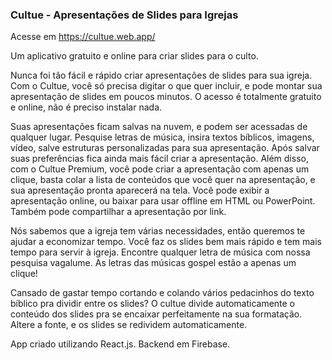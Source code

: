 ### Cultue - Apresentações de Slides para Igrejas

Acesse em https://cultue.web.app/

Um aplicativo gratuito e online para criar slides para o culto. 

Nunca foi tão fácil e rápido criar apresentações de slides para sua igreja. Com o Cultue, você só precisa digitar o que quer incluir, e pode montar sua apresentação de slides em poucos minutos. O acesso é totalmente gratuito e online, não é preciso instalar nada. 

Suas apresentações ficam salvas na nuvem, e podem ser acessadas de qualquer lugar. Pesquise letras de música, insira textos bíblicos, imagens, vídeo, salve estruturas personalizadas para sua apresentação. Após salvar suas preferências fica ainda mais fácil criar a apresentação. Além disso, com o Cultue Premium, você pode criar a apresentação com apenas um clique, basta colar a lista de conteúdos que você quer na apresentação, e sua apresentação pronta aparecerá na tela. Você pode exibir a apresentação online, ou baixar para usar offline em HTML ou PowerPoint. Também pode compartilhar a apresentação por link. 

Nós sabemos que a igreja tem várias necessidades, então queremos te ajudar a economizar tempo. Você faz os slides bem mais rápido e tem mais tempo para servir à igreja. Encontre qualquer letra de música com nossa pesquisa vagalume. As letras das músicas gospel estão a apenas um clique! 

Cansado de gastar tempo cortando e colando vários pedacinhos do texto bíblico pra dividir entre os slides? O cultue divide automaticamente o conteúdo dos slides pra se encaixar perfeitamente na sua formatação. Altere a fonte, e os slides se redividem automaticamente.

App criado utilizando React.js. Backend em Firebase.